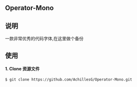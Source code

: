 
##  Operator-Mono

## 说明
一款非常优秀的代码字体,在这里做个备份

## 使用

#### 1. Clone 资源文件


    $ git clone https://github.com/AchillesG/Operator-Mono.git

